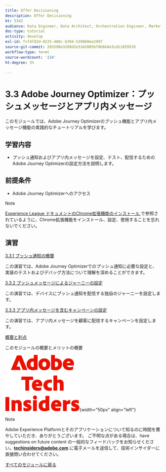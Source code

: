 ```yaml
---
title: Offer Decisioning
description: Offer Decisioning
kt: 5342
audience: Data Engineer, Data Architect, Orchestration Engineer, Marketer
doc-type: tutorial
activity: develop
exl-id: fcf4fd2d-8225-408c-b394-539860ee2997
source-git-commit: 203590e3289d2e5342085bf8b6b4e3cd11859539
workflow-type: tm+mt
source-wordcount: '224'
ht-degree: 3%

---
```


# 3.3 Adobe Journey Optimizer：プッシュメッセージとアプリ内メッセージ

このモジュールでは、Adobe Journey Optimizerのプッシュ機能とアプリ内メッセージ機能の実践的なチュートリアルを学びます。

## 学習内容

- プッシュ通知およびアプリ内メッセージを設定、テスト、配信するためのAdobe Journey Optimizerの設定方法を説明します。

## 前提条件

- Adobe Journey Optimizerへのアクセス

>[!NOTE]
>
>[Experience League ドキュメントのChrome拡張機能のインストール ](../../../getting-started/gettingstarted/ex1.md) で参照されているように、Chrome拡張機能をインストール、設定、使用することを忘れないでください。

## 演習

[3.3.1 プッシュ通知の概要](./ex1.md)

この演習では、Adobe Journey Optimizerでのプッシュ通知に必要な設定と、実装のテストおよびデバッグ方法について理解を深めることができます。

[3.3.2 プッシュメッセージによるジャーニーの設定](./ex2.md)

この演習では、デバイスにプッシュ通知を配信する独自のジャーニーを設定します。

[3.3.3 アプリ内メッセージを含むキャンペーンの設定](./ex3.md)

この演習では、アプリ内メッセージを顧客に配信するキャンペーンを設定します。

[概要と利点](./summary.md)

このモジュールの概要とメリットの概要

![ 技術インサイダー ](./../../../../assets/images/techinsiders.png){width="50px" align="left"}

>[!NOTE]
>
>Adobe Experience Platformとそのアプリケーションについて知るのに時間を費やしていただき、ありがとうございます。 ご不明な点がある場合は、have suggestions on future content の一般的なフィードバックをお知らせください。**techinsiders@adobe.com** に電子メールを送信して、技術インサイダーに直接問い合わせてください。

[すべてのモジュールに戻る](./../../../../overview.md)
